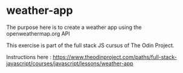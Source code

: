 # weather-app

The purpose here is to create a weather app using the openweathermap.org API

This exercise is part of the full stack JS cursus of The Odin Project.

Instructions here : https://www.theodinproject.com/paths/full-stack-javascript/courses/javascript/lessons/weather-app
